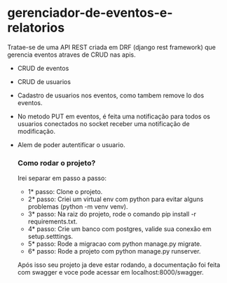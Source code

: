 # gerenciador-de-eventos-e-relatorios
Tratae-se de uma API REST criada em DRF (django rest framework) que gerencia eventos atraves de CRUD nas apis.
- CRUD de eventos
- CRUD de usuarios
- Cadastro de usuarios nos eventos, como tambem remove lo dos eventos.
- No metodo PUT em eventos, é feita uma notificação para todos os usuarios conectados no socket receber uma notificação de modificação.
- Alem de poder autentificar o usuario.

  ### Como rodar o projeto?
  Irei separar em passo a passo:
   - 1* passo: Clone o projeto.
   - 2* passo: Criei um virtual env com python para evitar alguns problemas (python -m venv venv).
   - 3* passo: Na raiz do projeto, rode o comando pip install -r requirements.txt.
   - 4* passo: Crie um banco com postgres, valide sua conexão em setup.setttings.
   - 5* passo: Rode a migracao com python manage.py migrate.
   - 6* passo: Rode a projeto com python manage.py runserver.
 
  Após isso seu projeto ja deve estar rodando, a documentação foi feita com swagger e voce pode acessar em localhost:8000/swagger.
